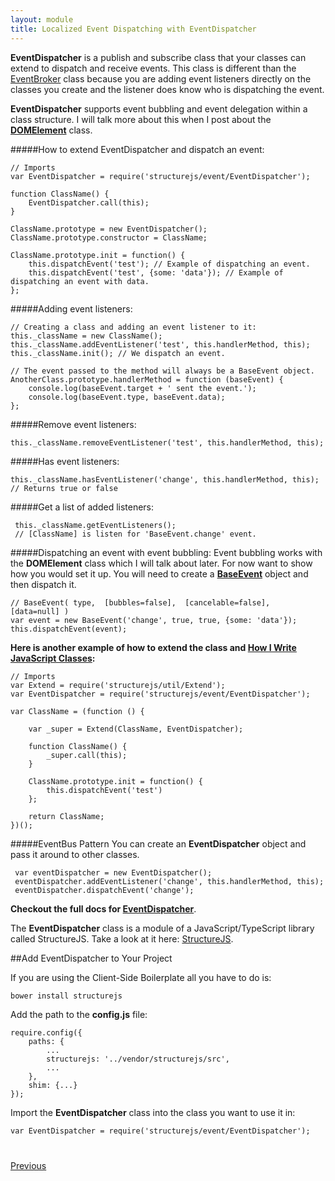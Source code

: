 ```yaml
---
layout: module
title: Localized Event Dispatching with EventDispatcher
---
```


**EventDispatcher** is a publish and subscribe class that your classes can extend to dispatch and receive events. This class is different than the <a href="https://js.nerderylabs.com/blog/global-event-dispatcher-with-eventbroker/" target="_blank">EventBroker</a> class because you are adding event listeners directly on the classes you create and the listener does know who is dispatching the event.

**EventDispatcher** supports event bubbling and event delegation within a class structure. I will talk more about this when I post about the **<a href="http://codebelt.github.io/StructureJS/docs/classes/DOMElement.html" target="_blank">DOMElement</a>** class.

#####How to extend EventDispatcher and dispatch an event:

```
// Imports
var EventDispatcher = require('structurejs/event/EventDispatcher');

function ClassName() {
    EventDispatcher.call(this);
}

ClassName.prototype = new EventDispatcher();
ClassName.prototype.constructor = ClassName;

ClassName.prototype.init = function() {
    this.dispatchEvent('test'); // Example of dispatching an event.
    this.dispatchEvent('test', {some: 'data'}); // Example of dispatching an event with data.
};
```

#####Adding event listeners:

```
// Creating a class and adding an event listener to it:
this._className = new ClassName();
this._className.addEventListener('test', this.handlerMethod, this);
this._className.init(); // We dispatch an event.

// The event passed to the method will always be a BaseEvent object.
AnotherClass.prototype.handlerMethod = function (baseEvent) {
    console.log(baseEvent.target + ' sent the event.');
    console.log(baseEvent.type, baseEvent.data);
};
```

#####Remove event listeners:

```
this._className.removeEventListener('test', this.handlerMethod, this);
```

#####Has event listeners:

```
this._className.hasEventListener('change', this.handlerMethod, this);
// Returns true or false
```

#####Get a list of added listeners:

```
 this._className.getEventListeners();
 // [ClassName] is listen for 'BaseEvent.change' event.
```

#####Dispatching an event with event bubbling:
Event bubbling works with the **DOMElement** class which I will talk about later. For now want to show how you would set it up. You will need to create a **<a href='http://codebelt.github.io/StructureJS/docs/classes/BaseEvent.html' target='_blank'>BaseEvent</a>** object and then dispatch it.
```
// BaseEvent( type,  [bubbles=false],  [cancelable=false],  [data=null] )
var event = new BaseEvent('change', true, true, {some: 'data'});
this.dispatchEvent(event);
```

**Here is another example of how to extend the class and <a href="https://js.nerderylabs.com/blog/how-to-write-javascript-classes/" target="_blank">How I Write JavaScript Classes</a>:**

```
// Imports
var Extend = require('structurejs/util/Extend');
var EventDispatcher = require('structurejs/event/EventDispatcher');

var ClassName = (function () {

    var _super = Extend(ClassName, EventDispatcher);

    function ClassName() {
        _super.call(this);
    }

    ClassName.prototype.init = function() {
        this.dispatchEvent('test')
    };

    return ClassName;
})();
```

#####EventBus Pattern
You can create an **EventDispatcher** object and pass it around to other classes.

```
 var eventDispatcher = new EventDispatcher();
 eventDispatcher.addEventListener('change', this.handlerMethod, this);
 eventDispatcher.dispatchEvent('change');
```

**Checkout the full docs for <a href='http://codebelt.github.io/StructureJS/docs/classes/EventDispatcher.html' target='_blank'>EventDispatcher</a>**.

The **EventDispatcher** class is a module of a JavaScript/TypeScript library called StructureJS. Take a look at it here: <a href='https://github.com/codeBelt/StructureJS' target='_blank'>StructureJS</a>.

##Add EventDispatcher to Your Project

If you are using the Client-Side Boilerplate all you have to do is:

```
bower install structurejs
```

Add the path to the **config.js** file:

```
require.config({
    paths: {
        ...
        structurejs: '../vendor/structurejs/src',
        ...
    },
    shim: {...}
});
```

Import the **EventDispatcher** class into the class you want to use it in:

```
var EventDispatcher = require('structurejs/event/EventDispatcher');
```

<div class="row" style="margin-top:40px;">
    <div class="col-sm-12">
        <a href="global-event-dispatching-with-eventBroker.html" class="btn btn-default"><i class="glyphicon glyphicon-chevron-left"></i>Previous</a>
    </div>
</div>